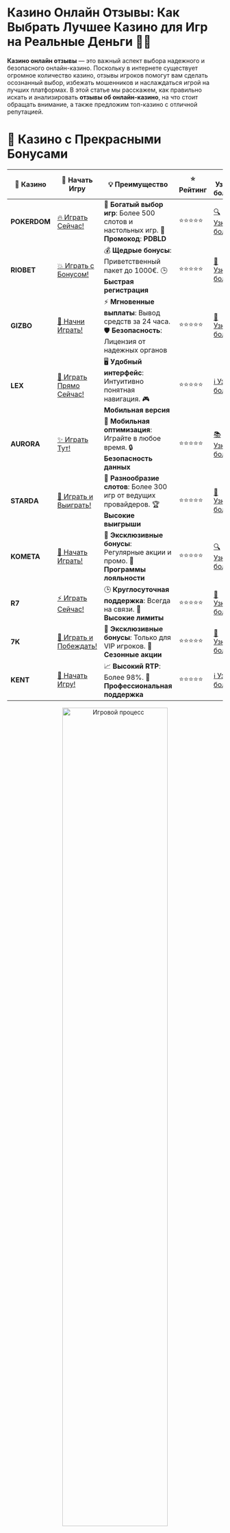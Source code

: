 # **Казино Онлайн Отзывы: Как Выбрать Лучшее Казино для Игр на Реальные Деньги 🎰💬**

**Казино онлайн отзывы** — это важный аспект выбора надежного и безопасного онлайн-казино. Поскольку в интернете существует огромное количество казино, отзывы игроков помогут вам сделать осознанный выбор, избежать мошенников и наслаждаться игрой на лучших платформах. В этой статье мы расскажем, как правильно искать и анализировать **отзывы об онлайн-казино**, на что стоит обращать внимание, а также предложим топ-казино с отличной репутацией.

# 🌟 Казино с Прекрасными Бонусами

| 🎲 **Казино** | 🔗 **Начать Игру** | 💡 **Преимущество** | ⭐ **Рейтинг** | 🔗 **Узнать больше** | 🆕 **Новая информация** |
|--------------|---------------------|---------------------|----------------|----------------------|-------------------------|
| **POKERDOM**  | [🔥 Играть Сейчас!](https://brandplay.link/4k77v2yx) | 🎉 **Богатый выбор игр**: Более 500 слотов и настольных игр. 🎁 **Промокод**: **PDBLD** | ⭐⭐⭐⭐⭐ | [🔍 Узнать больше](https://brandplay.link/4k77v2yx) | 🏆 **Победители турниров** получают эксклюзивные подарки! |
| **RIOBET**    | [💥 Играть с Бонусом!](https://brandplay.link/7xBLTPyj) | 💰 **Щедрые бонусы**: Приветственный пакет до 1000€. 🕒 **Быстрая регистрация** | ⭐⭐⭐⭐⭐ | [📖 Узнать больше](https://brandplay.link/7xBLTPyj) | 💬 **Поддержка 24/7** для комфортной игры в любое время! |
| **GIZBO**     | [🚀 Начни Играть!](https://brandplay.link/bprXw4YV) | ⚡ **Мгновенные выплаты**: Вывод средств за 24 часа. 🛡️ **Безопасность**: Лицензия от надежных органов | ⭐⭐⭐⭐⭐ | [📝 Узнать больше](https://brandplay.link/bprXw4YV) | 🔒 **SSL-шифрование** для максимальной безопасности данных игроков. |
| **LEX**       | [💎 Играть Прямо Сейчас!](https://brandplay.link/zW4hdDFV) | 🖥️ **Удобный интерфейс**: Интуитивно понятная навигация. 🎮 **Мобильная версия** | ⭐⭐⭐⭐⭐ | [ℹ️ Узнать больше](https://brandplay.link/zW4hdDFV) | 📱 **Поддержка всех мобильных устройств** для удобства игры в любом месте. |
| **AURORA**    | [✨ Играть Тут!](https://10trafic-stat2.com/click/668546556bcc6313411604bd/6766/13032/subaccount) | 📱 **Мобильная оптимизация**: Играйте в любое время. 🔒 **Безопасность данных** | ⭐⭐⭐⭐⭐ | [📚 Узнать больше](https://10trafic-stat2.com/click/668546556bcc6313411604bd/6766/13032/subaccount) | 🌍 **Международная лицензия** на деятельность в разных странах. |
| **STARDА**    | [🎉 Играть и Выиграть!](https://brandplay.link/fB7xwRFL) | 🎰 **Разнообразие слотов**: Более 300 игр от ведущих провайдеров. 🏆 **Высокие выигрыши** | ⭐⭐⭐⭐⭐ | [🔎 Узнать больше](https://brandplay.link/fB7xwRFL) | 🎉 **Ежемесячные турниры** с крупными призами! |
| **KOMETA**    | [🎁 Начать Играть!](https://brandplay.link/8ZymQJV8) | 🎁 **Эксклюзивные бонусы**: Регулярные акции и промо. 🔄 **Программы лояльности** | ⭐⭐⭐⭐⭐ | [🔍 Узнать больше](https://brandplay.link/8ZymQJV8) | 🌟 **Персонализированные предложения** для долгосрочных игроков. |
| **R7**        | [⚡ Играть Сейчас!](https://brandplay.link/bMd3Yjsw) | 🕒 **Круглосуточная поддержка**: Всегда на связи. 💸 **Высокие лимиты** | ⭐⭐⭐⭐⭐ | [📖 Узнать больше](https://brandplay.link/bMd3Yjsw) | 🎯 **Рейтинг игроков** для лучших участников. |
| **7K**        | [🎯 Играть и Побеждать!](https://brandplay.link/BvQyFShp) | 🌟 **Эксклюзивные бонусы**: Только для VIP игроков. 🎉 **Сезонные акции** | ⭐⭐⭐⭐⭐ | [📝 Узнать больше](https://brandplay.link/BvQyFShp) | 🥇 **Особые привилегии** для постоянных игроков. |
| **KENT**      | [🔑 Начать Игру!](https://brandplay.link/Fv2WP3js) | 📈 **Высокий RTP**: Более 98%. 💼 **Профессиональная поддержка** | ⭐⭐⭐⭐⭐ | [ℹ️ Узнать больше](https://brandplay.link/Fv2WP3js) | 💬 **Поддержка на нескольких языках** для удобства игроков. |

<div align="center"> <img src="https://i.pinimg.com/originals/1d/b3/25/1db325483acbe642c6d4e6fdd73a4988.gif" alt="Игровой процесс" width="70%"> </div>
---

# 🚀 Быстрые Выигрыши и Поддержка

| 🎲 **Казино** | 🔗 **Начать Игру** | 💡 **Преимущество** | ⭐ **Рейтинг** | 🔗 **Узнать больше** | 🆕 **Новая информация** |
|--------------|---------------------|---------------------|----------------|----------------------|-------------------------|
| **GAMA**      | [🎯 Играть Прямо Сейчас!](https://brandplay.link/j6NMKsDz) | 🔍 **Интуитивный интерфейс**: Легкость использования. 🏅 **Престижные турниры** | ⭐⭐⭐⭐☆ | [🔎 Узнать больше](https://brandplay.link/j6NMKsDz) | 🏆 **Турниры с большими призами** каждый месяц. |
| **ONION**     | [💥 Играть и Выигрывать!](https://brandplay.link/zBGRVpQ9) | 🤑 **Низкие ставки**: Идеально для начинающих. 🔄 **Быстрые выводы** | ⭐⭐⭐⭐☆ | [🔍 Узнать больше](https://brandplay.link/zBGRVpQ9) | 🎮 **Казино для новичков** с простыми правилами. |
| **ЧЕМПИОН**   | [🏅 Играть в Турнире!](https://temon-gter.cfd/go/lRq?p80412p304504pcc44t17455) | 🏅 **Лояльная программа**: Награды за активность. 🎁 **Ежемесячные бонусы** | ⭐⭐⭐⭐☆ | [📖 Узнать больше](https://temon-gter.cfd/go/lRq?p80412p304504pcc44t17455) | 🥇 **Турниры и лояльность** — каждый шаг вознаграждается. |
| **VAVADA**    | [🚀 Играть Без Ожидания!](https://vavadapartner.pro/?promo=ea5c9275-6854-4505-94fc-95ab18221945-linkb2) | 🚀 **Быстрая регистрация**: Начните играть мгновенно. 🔐 **Безопасные транзакции** | ⭐⭐⭐⭐☆ | [📝 Узнать больше](https://vavadapartner.pro/?promo=ea5c9275-6854-4505-94fc-95ab18221945-linkb2) | 🏆 **Программа для новых игроков** с бонусами за регистрацию. |
| **FRIENDS**   | [🎉 Играть и Развлекаться!](https://gofriends.mba/linkb2) | 🤝 **Социальные игры**: Играйте с друзьями. 🌐 **Мультиплатформенность** | ⭐⭐⭐⭐☆ | [ℹ️ Узнать больше](https://gofriends.mba/linkb2) | 🎮 **Играйте с друзьями** и зарабатывайте бонусы за совместные действия. |
| **1WIN**      | [⚡ Играть и Выигрывать!](https://brandplay.link/smXVpBbG) | 🏆 **Спортивные ставки**: Широкий выбор видов спорта. 💵 **Высокие коэффициенты** | ⭐⭐⭐⭐☆ | [📚 Узнать больше](https://brandplay.link/smXVpBbG) | ⚽ **Бонусы на спортивные ставки** для активных игроков. |
| **DRIP**      | [💥 Играть Сразу!](https://drp-ircp01.com/c07e6a3db) | 🌐 **Инновационные игры**: Новейшие игровые технологии. 🛡️ **Высокая безопасность** | ⭐⭐⭐⭐☆ | [🔎 Узнать больше](https://drp-ircp01.com/c07e6a3db) | 🔧 **Инновационные функции** для удобства игры. |
| **JOYCASINO** | [🎰 Играть И Побеждать!](https://rpc30.call2me.pro/?/ru/registration?apkpop=0&partner=p24970p3291217pc98f) | 🎁 **Приятные бонусы**: Ежедневные акции и подарки. 🕹️ **Разнообразие игр** | ⭐⭐⭐⭐☆ | [🔍 Узнать больше](https://rpc30.call2me.pro/?/ru/registration?apkpop=0&partner=p24970p3291217pc98f) | 🎉 **Щедрые фриспины** для новых игроков. |
| **PLAYFORTUNA** | [🔥 Играть С Бонусом!](https://fortunapromo.net/alt/playfortuna/registration?0dc4a9362a71feb7e3f165fb8e766f70) | 🎉 **Регулярные акции**: Бонусы, фриспины и многое другое. 🏅 **Турниры** | ⭐⭐⭐⭐☆ | [📚 Узнать больше](https://fortunapromo.net/alt/playfortuna/registration?0dc4a9362a71feb7e3f165fb8e766f70) | 🎯 **Выгодные предложения** на популярные игры. |
| **SYKAA**     | [💸 Играть Сейчас!](https://s-two-way.com/?source=linkb2&pid=30697) | 💸 **Доступные ставки**: Идеально для новичков. 🎁 **Щедрые бонусы** | ⭐⭐⭐⭐☆ | [🔍 Узнать больше](https://s-two-way.com/?source=linkb2&pid=30697) | 💥 **Акции с большими бонусами** для новичков и опытных игроков. |

<div align="center"> <img src="https://schaeffers-cdn.s3.amazonaws.com/images/default-source/schaeffers-cdn-images/default-images/sectors/bigstock-casino-gambling-concept-with-f-369012793.jpg?sfvrsn=493ad806_4" alt="Игровой процесс" width="70%"> </div>
---

# 💸 Казино с Привлекательными Программами Лояльности

| 🎲 **Казино** | 🔗 **Начать Игру** | 💡 **Преимущество** | ⭐ **Рейтинг** | 🔗 **Узнать больше** | 🆕 **Новая информация** |
|--------------|---------------------|---------------------|----------------|----------------------|-------------------------|
| **KOMETA**    | [🎯 Начни Играть!](https://brandplay.link/8ZymQJV8) | 🎁 **Эксклюзивные бонусы**: Регулярные акции и промо. 🔄 **Программы лояльности** | ⭐⭐⭐⭐⭐ | [🔍 Узнать больше](https://brandplay.link/8ZymQJV8) | 🌟 **Персонализированные предложения** для долгосрочных игроков. |
| **1Xslots**   | [🏅 Играть Прямо Сейчас!](https://brandplay.link/hSB1khtr) | 🎉 **Множество акций**: Еженедельные бонусы и турниры. 🛡️ **Безопасность** | ⭐⭐⭐⭐⭐ | [📚 Узнать больше](https://brandplay.link/hSB1khtr) | 🏅 **Награды за активность**: участники программы лояльности получают специальные привилегии. |
| **R7**        | [🚀 Играть Сейчас!](https://brandplay.link/bMd3Yjsw) | 🕒 **Круглосуточная поддержка**: Всегда на связи. 💸 **Высокие лимиты** | ⭐⭐⭐⭐⭐ | [📖 Узнать больше](https://brandplay.link/bMd3Yjsw) | 💬 **VIP-поддержка** для постоянных игроков с приоритетом. |

<div align="center"> <img src="https://i.pinimg.com/originals/1d/b3/25/1db325483acbe642c6d4e6fdd73a4988.gif" alt="Игровой процесс" width="70%"> </div>
---

## Почему Важны **Казино Онлайн Отзывы**? 🧐

Отзывы игроков — это один из самых надежных источников информации о реальном опыте игры в онлайн-казино. Многие платформы могут обещать огромные бонусы и невероятные выигрыши, но важно понимать, что не все казино обеспечивают честную игру и достойную выплату выигрышей. 

Отзывы пользователей помогают ответить на следующие важные вопросы:

- **Насколько честно работает казино?**
- **Есть ли проблемы с выводом средств?**
- **Какие бонусы и акции предлагаются?**
- **Как быстро работает поддержка?**
- **Насколько удобно и безопасно играть на платформе?**

### 1. **Честность и Надежность Казино** ⚖️  
Отзывы часто содержат информацию о том, как казино выполняет свои обязательства перед игроками. Хорошее казино гарантирует честную игру и прозрачные условия, а также уважает конфиденциальность данных игроков.

### 2. **Процесс Вывода Средств** 💸  
Проблемы с выводом средств — это один из самых частых негативных моментов, о которых упоминают в отзывах. Быстрые и надежные выплаты — это важный показатель качественного казино. В отзывах также можно узнать, какие методы вывода поддерживаются и какие комиссии могут быть начислены.

### 3. **Бонусы и Акции** 🎁  
Отличные бонусы и акции — еще одна причина читать отзывы. Казино, которые предлагают щедрые бонусы за регистрацию, фриспины и другие акции, часто становятся популярными среди игроков. Однако важно, чтобы условия их использования были честными и понятными.

### 4. **Качество Поддержки** 📞  
Отзывы игроков также помогут вам узнать, как быстро и эффективно работает служба поддержки казино. Если в отзывах упоминается, что поддержка отвечает быстро и помогает решать вопросы, это положительный знак.

## Как Искать И Анализировать **Казино Онлайн Отзывы**? 🔍

### 1. **Читать Несколько Источников** 📚  
Не полагайтесь только на один источник отзывов. Обратите внимание на несколько форумов, сайтов с рейтингами и независимых блогеров. Чаще всего именно на таких платформах публикуются наиболее объективные отзывы, где можно найти как положительные, так и отрицательные мнения.

### 2. **Оцените Количество и Дату Отзывов** 📅  
Если отзывов слишком мало или они очень старые, это может быть поводом для сомнений. Ищите актуальные отзывы с разными точками зрения, чтобы составить полное представление о казино.

### 3. **Обратите Внимание на Подробности** 🧐  
Чем более подробный и объективный отзыв, тем ценнее его информация. Например, если игрок описывает, как он получил бонус, как прошел процесс вывода средств и какой был опыт в целом, это помогает вам лучше понять, чего ожидать.

### 4. **Мнение Профессионалов** 🧑‍💻  
Не забывайте проверять обзоры и рейтинги от профессиональных экспертов и независимых сайтов, таких как **Pokerdom** или **Riobet**, которые предоставляют детализированную информацию о разных казино.

## Топ Онлайн Казино с Отличными Отзывами 🎯

В интернете есть множество казино, но не все из них обеспечивают высокий уровень сервиса. Вот несколько онлайн-казино, которые получили положительные отзывы от игроков:

### 1. **Pokerdom** 🃏  
Одно из самых популярных онлайн-казино в России с множеством положительных отзывов. Покердом предлагает широкий выбор слотов, а также честные условия игры и удобные способы вывода средств.

### 2. **Riobet** 🎲  
Казино Riobet заслуживает отличные отзывы благодаря простому интерфейсу, множеству игр и хорошей системе бонусов. Оно также известно своим быстрым выводом средств и надежной поддержкой.

### 3. **Gizbo** 💎  
Gizbo — это новое и современное онлайн-казино с хорошими отзывами, которое предлагает игрокам выгодные бонусы и приятный интерфейс. Оно также поддерживает разнообразные методы ввода и вывода средств.

### 4. **Starda** 🌟  
Starda — это казино с хорошей репутацией и разнообразием игр. В отзывах отмечают быструю работу службы поддержки и выгодные условия для игроков.

### 5. **Aurora** 🌙  
Aurora также попадает в топ-казино с хорошими отзывами. Здесь представлены как классические игры, так и новейшие слоты от ведущих разработчиков.

## Как Избежать Мошенников: Полезные Советы 🚫

Хотя большинство онлайн-казино надежны, встречаются и мошеннические платформы. Вот несколько советов, как избежать их:

### 1. **Проверяйте Лицензию** 🛡️  
Настоящие казино должны иметь лицензию на проведение азартных игр. Вы всегда можете найти эту информацию на официальном сайте казино.

### 2. **Читать Отзывы на Независимых Платформах** 🔍  
Отзывы на форумах и независимых сайтах помогут вам избежать казино, которые пытаются скрыть свою репутацию.

### 3. **Избегайте "Слишком Хороших" Предложений** 🚨  
Если казино обещает невероятно щедрые бонусы или гарантии выигрыша — это красный флаг. Зачастую такие предложения оказываются мошенническими.

### 4. **Проверяйте Условия Бонусов** 💬  
Будьте внимательны к условиям бонусов. Если условия слишком сложные или непонятные, лучше выбрать другое казино.

## Заключение 🎯

**Казино онлайн отзывы** — это важный инструмент для выбора надежного и безопасного казино. Внимательно изучайте отзывы игроков и проверяйте лицензию, чтобы избежать мошенников и насладиться честной и увлекательной игрой. Надеемся, что с помощью этой статьи вы сможете выбрать подходящее онлайн-казино и получить максимум удовольствия от игры!

---
*Азартные игры могут вызвать зависимость. Играйте ответственно и выбирайте только лицензированные казино для безопасной игры.*
